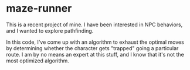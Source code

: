 # maze-runner

This is a recent project of mine. I have been interested in NPC behaviors, and I wanted to explore pathfinding.

In this code, I've come up with an algorithm to exhaust the optimal moves by determining whether the character gets "trapped" going a particular route. I am by no means an expert at this stuff, and I know that it's not the most optimized algorithm.
